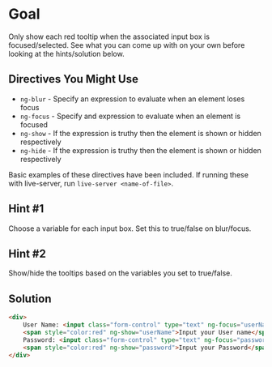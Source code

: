 # Goal
Only show each red tooltip when the associated input box is focused/selected. See what you can come up with on your own before looking at the hints/solution below.

## Directives You Might Use
- `ng-blur` - Specify an expression to evaluate when an element loses focus
- `ng-focus` - Specify and expression to evaluate when an element is focused
- `ng-show` - If the expression is truthy then the element is shown or hidden respectively
- `ng-hide` - If the expression is truthy then the element is shown or hidden respectively

Basic examples of these directives have been included. If running these with live-server, run `live-server <name-of-file>`.

## Hint #1
Choose a variable for each input box. Set this to true/false on blur/focus. 

## Hint #2
Show/hide the tooltips based on the variables you set to true/false. 

## Solution
```html
<div>
    User Name: <input class="form-control" type="text" ng-focus="userName=true" ng-blur="userName=false">
    <span style="color:red" ng-show="userName">Input your User name</span><br />
    Password: <input class="form-control" type="text" ng-focus="password=true" ng-blur="password=false">
    <span style="color:red" ng-show="password">Input your Password</span>
</div>
```

